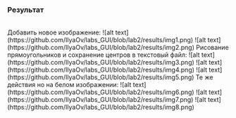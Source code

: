 ### Результат
<br>
Добавить новое изображение:
![alt text](https://github.com/IlyaOv/labs_GUI/blob/lab2/results/img1.png)
![alt text](https://github.com/IlyaOv/labs_GUI/blob/lab2/results/img2.png)
Рисование прямоугольников и сохранение центров в текстовый файл:
![alt text](https://github.com/IlyaOv/labs_GUI/blob/lab2/results/img3.png)
![alt text](https://github.com/IlyaOv/labs_GUI/blob/lab2/results/img4.png)
![alt text](https://github.com/IlyaOv/labs_GUI/blob/lab2/results/img5.png)
Те же действия но на белом изображении:
![alt text](https://github.com/IlyaOv/labs_GUI/blob/lab2/results/img6.png)
![alt text](https://github.com/IlyaOv/labs_GUI/blob/lab2/results/img7.png)
![alt text](https://github.com/IlyaOv/labs_GUI/blob/lab2/results/img8.png)
